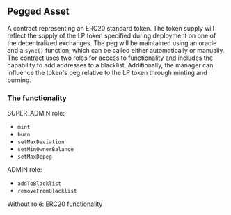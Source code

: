 ## Pegged Asset
A contract representing an ERC20 standard token. The token supply will reflect the supply of the LP token specified during deployment on one of the decentralized exchanges. The peg will be maintained using an oracle and a `sync()` function, which can be called either automatically or manually. The contract uses two roles for access to functionality and includes the capability to add addresses to a blacklist. Additionally, the manager can influence the token's peg relative to the LP token through minting and burning.

### The functionality

SUPER_ADMIN role:
- `mint` 
- `burn` 
- `setMaxDeviation`
- `setMinOwnerBalance`
- `setMaxDepeg` 

ADMIN role:
- `addToBlacklist`
- `removeFromBlacklist`

Without role:
ERC20 functionality